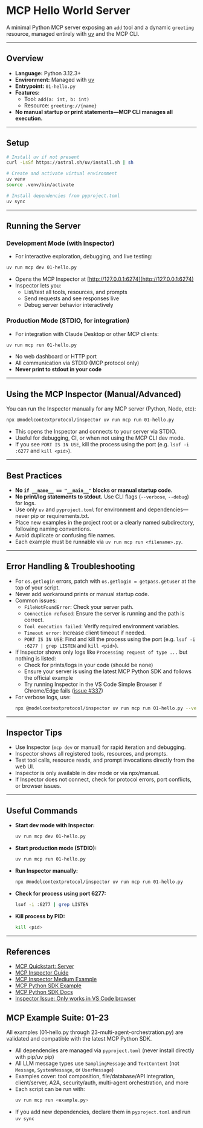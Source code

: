 # MCP Hello World Server

A minimal Python MCP server exposing an `add` tool and a dynamic `greeting` resource, managed entirely with [uv](https://astral.sh/uv/) and the MCP CLI.

---

## Overview
- **Language:** Python 3.12.3+
- **Environment:** Managed with [uv](https://astral.sh/uv/)
- **Entrypoint:** `01-hello.py`
- **Features:**
  - Tool: `add(a: int, b: int)`
  - Resource: `greeting://{name}`
- **No manual startup or print statements—MCP CLI manages all execution.**

---

## Setup

```sh
# Install uv if not present
curl -LsSf https://astral.sh/uv/install.sh | sh

# Create and activate virtual environment
uv venv
source .venv/bin/activate

# Install dependencies from pyproject.toml
uv sync
```

---

## Running the Server

### Development Mode (with Inspector)
- For interactive exploration, debugging, and live testing:

```sh
uv run mcp dev 01-hello.py
```
- Opens the MCP Inspector at [http://127.0.0.1:6274](http://127.0.0.1:6274)
- Inspector lets you:
  - List/test all tools, resources, and prompts
  - Send requests and see responses live
  - Debug server behavior interactively

### Production Mode (STDIO, for integration)
- For integration with Claude Desktop or other MCP clients:

```sh
uv run mcp run 01-hello.py
```
- No web dashboard or HTTP port
- All communication via STDIO (MCP protocol only)
- **Never print to stdout in your code**

---

## Using the MCP Inspector (Manual/Advanced)

You can run the Inspector manually for any MCP server (Python, Node, etc):

```sh
npx @modelcontextprotocol/inspector uv run mcp run 01-hello.py
```
- This opens the Inspector and connects to your server via STDIO.
- Useful for debugging, CI, or when not using the MCP CLI dev mode.
- If you see `PORT IS IN USE`, kill the process using the port (e.g. `lsof -i :6277` and `kill <pid>`).

---

## Best Practices
- **No `if __name__ == "__main__"` blocks or manual startup code.**
- **No print/log statements to stdout.** Use CLI flags (`--verbose`, `--debug`) for logs.
- Use only `uv` and `pyproject.toml` for environment and dependencies—never pip or requirements.txt.
- Place new examples in the project root or a clearly named subdirectory, following naming conventions.
- Avoid duplicate or confusing file names.
- Each example must be runnable via `uv run mcp run <filename>.py`.

---

## Error Handling & Troubleshooting
- For `os.getlogin` errors, patch with `os.getlogin = getpass.getuser` at the top of your script.
- Never add workaround prints or manual startup code.
- Common issues:
  - `FileNotFoundError`: Check your server path.
  - `Connection refused`: Ensure the server is running and the path is correct.
  - `Tool execution failed`: Verify required environment variables.
  - `Timeout error`: Increase client timeout if needed.
  - `PORT IS IN USE`: Find and kill the process using the port (e.g. `lsof -i :6277 | grep LISTEN` and `kill <pid>`).
- If Inspector shows only logs like `Processing request of type ...` but nothing is listed:
  - Check for prints/logs in your code (should be none)
  - Ensure your server is using the latest MCP Python SDK and follows the official example
  - Try running Inspector in the VS Code Simple Browser if Chrome/Edge fails ([issue #337](https://github.com/modelcontextprotocol/inspector/issues/337))
- For verbose logs, use:
  ```sh
  npx @modelcontextprotocol/inspector uv run mcp run 01-hello.py --verbose
  ```

---

## Inspector Tips
- Use Inspector (`mcp dev` or manual) for rapid iteration and debugging.
- Inspector shows all registered tools, resources, and prompts.
- Test tool calls, resource reads, and prompt invocations directly from the web UI.
- Inspector is only available in dev mode or via npx/manual.
- If Inspector does not connect, check for protocol errors, port conflicts, or browser issues.

---

## Useful Commands

- **Start dev mode with Inspector:**
  ```sh
  uv run mcp dev 01-hello.py
  ```
- **Start production mode (STDIO):**
  ```sh
  uv run mcp run 01-hello.py
  ```
- **Run Inspector manually:**
  ```sh
  npx @modelcontextprotocol/inspector uv run mcp run 01-hello.py
  ```
- **Check for process using port 6277:**
  ```sh
  lsof -i :6277 | grep LISTEN
  ```
- **Kill process by PID:**
  ```sh
  kill <pid>
  ```

---

## References
- [MCP Quickstart: Server](https://modelcontextprotocol.io/quickstart/server)
- [MCP Inspector Guide](https://modelcontextprotocol.io/docs/tools/inspector)
- [MCP Inspector Medium Example](https://thesof.medium.com/build-your-first-mcp-application-step-by-step-examples-for-stdio-and-sse-servers-integration-773b187aeaed)
- [MCP Python SDK Example](https://github.com/ruslanmv/Simple-MCP-Server-with-Python)
- [MCP Python SDK Docs](https://github.com/modelcontextprotocol/python-sdk/tree/45cea71d907cfabbcb359fe9e0b139126fc11edc)
- [Inspector Issue: Only works in VS Code browser](https://github.com/modelcontextprotocol/inspector/issues/337)

## MCP Example Suite: 01–23

All examples (01-hello.py through 23-multi-agent-orchestration.py) are validated and compatible with the latest MCP Python SDK. 

- All dependencies are managed via `pyproject.toml` (never install directly with pip/uv pip)
- All LLM message types use `SamplingMessage` and `TextContent` (not `Message`, `SystemMessage`, or `UserMessage`)
- Examples cover: tool composition, file/database/API integration, client/server, A2A, security/auth, multi-agent orchestration, and more
- Each script can be run with:
  ```sh
  uv run mcp run <example.py>
  ```
- If you add new dependencies, declare them in `pyproject.toml` and run `uv sync`
